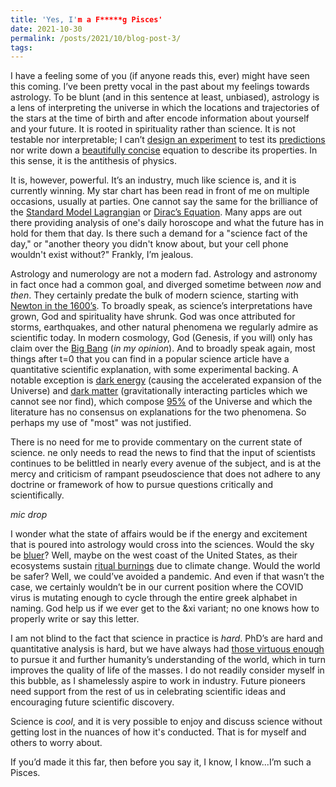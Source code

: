 ```yaml
---
title: 'Yes, I'm a F*****g Pisces'
date: 2021-10-30
permalink: /posts/2021/10/blog-post-3/
tags:
---
```

I have a feeling some of you (if anyone reads this, ever) might have seen this coming. I’ve been pretty vocal in the past about my feelings towards astrology. To be blunt (and in this sentence at least, unbiased), astrology is a lens of interpreting the universe in which the locations and trajectories of the stars at the time of birth and after encode information about yourself and your future. It is rooted in spirituality rather than science. It is not testable nor interpretable; I can’t [design an experiment](https://home.cern/science/accelerators/large-hadron-collider) to test its [predictions](https://home.cern/science/physics/higgs-boson) nor write down a [beautifully concise](https://en.wikipedia.org/wiki/Mass–energy_equivalence) equation to describe its properties. In this sense, it is the antithesis of physics.  

It is, however, powerful. It’s an industry, much like science is, and it is currently winning. My star chart has been read in front of me on multiple occasions, usually at parties. One cannot say the same for the brilliance of the [Standard Model Lagrangian](https://www.symmetrymagazine.org/article/the-deconstructed-standard-model-equation) or [Dirac’s Equation](https://en.wikipedia.org/wiki/Dirac_equation). Many apps are out there providing analysis of one's daily horoscope and what the future has in hold for them that day. Is there such a demand for a "science fact of the day," or "another theory you didn't know about, but your cell phone wouldn't exist without?" Frankly, I’m jealous.

Astrology and numerology are not a modern fad.  Astrology and astronomy in fact once had a common goal, and diverged sometime between *now* and *then*.  They certainly predate the bulk of modern science, starting with [Newton in the 1600’s](https://www.washingtonpost.com/history/2020/03/12/during-pandemic-isaac-newton-had-work-home-too-he-used-time-wisely/). To broadly speak, as science’s interpretations have grown, God and spirituality have shrunk. God was once attributed for storms, earthquakes, and other natural phenomena we regularly admire as scientific today. In modern cosmology, God (Genesis, if you will) only has claim over the [Big Bang](https://en.wikipedia.org/wiki/Big_Bang_nucleosynthesis) (*in my opinion*). And to broadly speak again, most things after t=0 that you can find in a popular science article have a quantitative scientific explanation, with some experimental backing. A notable exception is [dark energy](https://en.wikipedia.org/wiki/Dark_energy) (causing the accelerated expansion of the Universe) and [dark matter](https://en.wikipedia.org/wiki/Vera_Rubin) (gravitationally interacting particles which we cannot see nor find), which compose [95%](https://wmap.gsfc.nasa.gov/universe/uni_matter.html) of the Universe and which the literature has no consensus on explanations for the two phenomena. So perhaps my use of "most" was not justified.

There is no need for me to provide commentary on the current state of science.  ne only needs to read the news to find that the input of scientists continues to be belittled in nearly every avenue of the subject, and is at the mercy and criticism of rampant pseudoscience that does not adhere to any doctrine or framework of how to pursue questions critically and scientifically.

*mic drop*

I wonder what the state of affairs would be if the energy and excitement that is poured into astrology would cross into the sciences. Would the sky be [bluer](https://spaceplace.nasa.gov/blue-sky/en/)? Well, maybe on the west coast of the United States, as their ecosystems sustain [ritual burnings](https://www.nytimes.com/interactive/2021/us/wildfires-air-quality-tracker.html) due to climate change. Would the world be safer? Well, we could’ve avoided a pandemic. And even if that wasn’t the case, we certainly wouldn’t be in our current position where the COVID virus is mutating enough to cycle through the entire greek alphabet in naming. God help us if we ever get to the &xi variant; no one knows how to properly write or say this letter.

I am not blind to the fact that science in practice is *hard*. PhD’s are hard and quantitative analysis is hard, but we have always had [those virtuous enough](https://en.wikipedia.org/wiki/Marie_Curie) to pursue it and further humanity’s understanding of the world, which in turn improves the quality of life of the masses. I do not readily consider myself in this bubble, as I shamelessly aspire to work in industry. Future pioneers need support from the rest of us in celebrating scientific ideas and encouraging future scientific discovery.

Science is *cool*, and it is very possible to enjoy and discuss science without getting lost in the nuances of how it's conducted. That is for myself and others to worry about.

If you’d made it this far, then before you say it, I know, I know...I’m such a Pisces.
